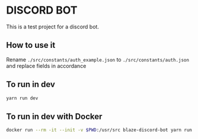 
# DISCORD BOT
This is a test project for a discord bot.

## How to use it

Rename `./src/constants/auth_example.json` to `./src/constants/auth.json` and
replace fields in accordance

## To run in dev

```bash
yarn run dev
```

## To run in dev with Docker

```bash
docker run --rm -it --init -v $PWD:/usr/src blaze-discord-bot yarn run dev
```
